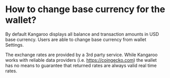 # How to change base currency for the wallet?

By default Kangaroo displays all balance and transaction amounts in USD base currency. Users are able to change base currency from wallet Settings.

The exchange rates are provided by a 3rd party service. While Kangaroo works with reliable data providers (i.e. https://coingecko.com) the wallet has no means to guarantee that returned rates are always valid real time rates.

